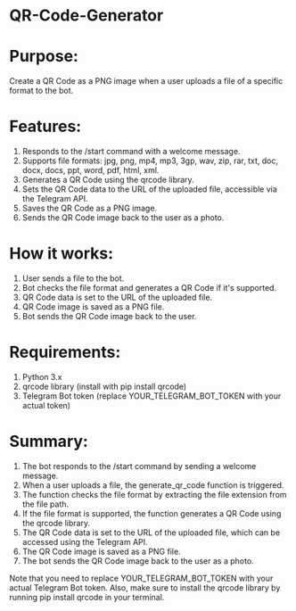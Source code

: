 # QR-Code-Generator

# Purpose: 
Create a QR Code as a PNG image when a user uploads a file of a specific format to the bot.

# Features:

1. Responds to the /start command with a welcome message.
2. Supports file formats: jpg, png, mp4, mp3, 3gp, wav, zip, rar, txt, doc, docx, docs, ppt, word, pdf, html, xml.
3. Generates a QR Code using the qrcode library.
4. Sets the QR Code data to the URL of the uploaded file, accessible via the Telegram API.
5. Saves the QR Code as a PNG image.
6. Sends the QR Code image back to the user as a photo.


# How it works:

1. User sends a file to the bot.
2. Bot checks the file format and generates a QR Code if it's supported.
3. QR Code data is set to the URL of the uploaded file.
4. QR Code image is saved as a PNG file.
5. Bot sends the QR Code image back to the user.


# Requirements:

1. Python 3.x
2. qrcode library (install with pip install qrcode)
3. Telegram Bot token (replace YOUR_TELEGRAM_BOT_TOKEN with your actual token)

# Summary:

1. The bot responds to the /start command by sending a welcome message.
2. When a user uploads a file, the generate_qr_code function is triggered.
3. The function checks the file format by extracting the file extension from the file path.
4. If the file format is supported, the function generates a QR Code using the qrcode library.
5. The QR Code data is set to the URL of the uploaded file, which can be accessed using the Telegram API.
6. The QR Code image is saved as a PNG file.
7. The bot sends the QR Code image back to the user as a photo.

Note that you need to replace YOUR_TELEGRAM_BOT_TOKEN with your actual Telegram Bot token. Also, make sure to install the qrcode library by running pip install qrcode in your terminal.
